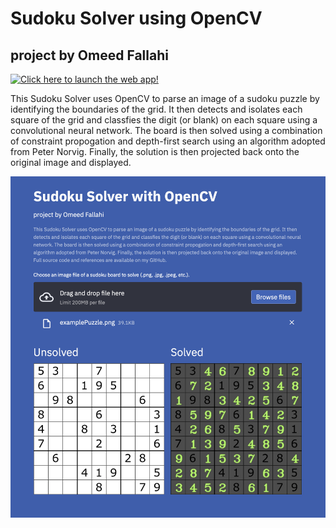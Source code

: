 # Sudoku Solver using OpenCV
## project by Omeed Fallahi

[![Click here to launch the web app!](https://static.streamlit.io/badges/streamlit_badge_black_white.svg)](https://share.streamlit.io/omeedf/sudoku-solver/main/sudoSolve.py)

This Sudoku Solver uses OpenCV to parse an image of a sudoku puzzle by identifying the boundaries of the grid. It then detects and isolates each square of the grid and classfies the digit (or blank) on each square using a convolutional neural network. The board is then solved using a combination of constraint propogation and depth-first search using an algorithm adopted from Peter Norvig. Finally, the solution is then projected back onto the original image and displayed. 

![Example of Sudoku Solver Implementation](https://github.com/omeedf/sudoku-solver/blob/main/images/sudokuSolver-example.png?raw=true)
